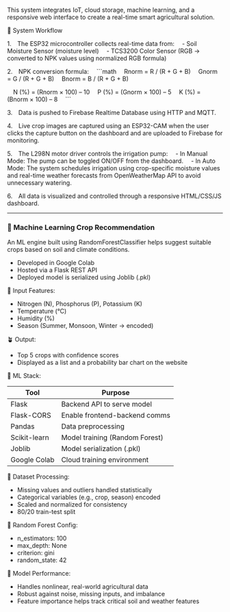 This system integrates IoT, cloud storage, machine learning, and a responsive web interface to create a real-time smart agricultural solution.

🧩 System Workflow

1. The ESP32 microcontroller collects real-time data from:
 - Soil Moisture Sensor (moisture level)
 - TCS3200 Color Sensor (RGB → converted to NPK values using normalized RGB formula)

2. NPK conversion formula:
 \`\`\`math
 Rnorm = R / (R + G + B)
 Gnorm = G / (R + G + B)
 Bnorm = B / (R + G + B)

 N (%) = (Rnorm × 100) – 10
 P (%) = (Gnorm × 100) – 5
 K (%) = (Bnorm × 100) – 8
 \`\`\`

3. Data is pushed to Firebase Realtime Database using HTTP and MQTT.

4. Live crop images are captured using an ESP32-CAM when the user clicks the capture button on the dashboard and are uploaded to Firebase for monitoring.

5. The L298N motor driver controls the irrigation pump:
 - In Manual Mode: The pump can be toggled ON/OFF from the dashboard.
 - In Auto Mode: The system schedules irrigation using crop-specific moisture values and real-time weather forecasts from OpenWeatherMap API to avoid unnecessary watering.

6. All data is visualized and controlled through a responsive HTML/CSS/JS dashboard.

---

### 🤖 Machine Learning Crop Recommendation

An ML engine built using RandomForestClassifier helps suggest suitable crops based on soil and climate conditions.

* Developed in Google Colab
* Hosted via a Flask REST API
* Deployed model is serialized using Joblib (.pkl)

🧠 Input Features:

* Nitrogen (N), Phosphorus (P), Potassium (K)
* Temperature (°C)
* Humidity (%)
* Season (Summer, Monsoon, Winter → encoded)

🪴 Output:

* Top 5 crops with confidence scores
* Displayed as a list and a probability bar chart on the website

🔧 ML Stack:

| Tool         | Purpose                        |
| ------------ | ------------------------------ |
| Flask        | Backend API to serve model     |
| Flask-CORS   | Enable frontend-backend comms  |
| Pandas       | Data preprocessing             |
| Scikit-learn | Model training (Random Forest) |
| Joblib       | Model serialization (.pkl)     |
| Google Colab | Cloud training environment     |

🧪 Dataset Processing:

* Missing values and outliers handled statistically
* Categorical variables (e.g., crop, season) encoded
* Scaled and normalized for consistency
* 80/20 train-test split

🌲 Random Forest Config:

* n\_estimators: 100
* max\_depth: None
* criterion: gini
* random\_state: 42

🎯 Model Performance:

* Handles nonlinear, real-world agricultural data
* Robust against noise, missing inputs, and imbalance
* Feature importance helps track critical soil and weather features


